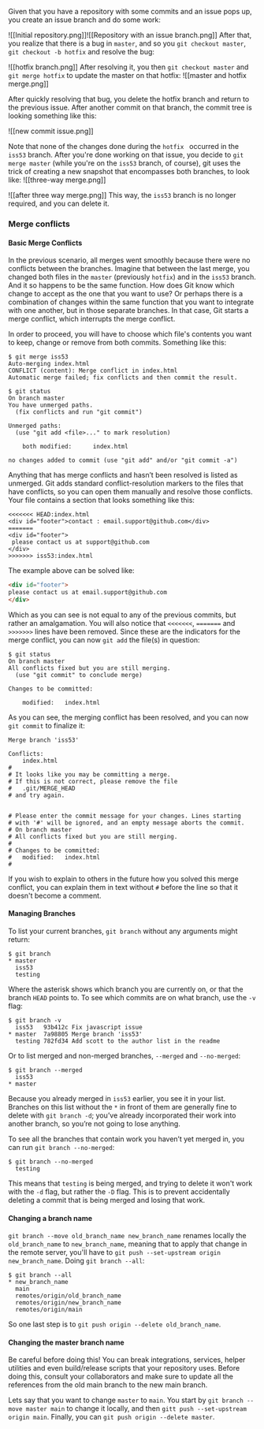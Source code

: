 Given that you have a repository with some commits and an issue pops up, you create an issue branch and do some work:

![[Initial repository.png]]![[Repository with an issue branch.png]]
After that, you realize that there is a bug in `master`, and so you `git checkout master`, `git checkout -b hotfix` and resolve the bug:

![[hotfix branch.png]]
After resolving it, you then `git checkout master` and `git merge hotfix` to update the master on that hotfix:
![[master and hotfix merge.png]]

After quickly resolving that bug, you delete the hotfix branch and return to the previous issue. After another commit on that branch, the commit tree is looking something like this:

![[new commit issue.png]]

Note that none of the changes done during the `hotfix ` occurred in the `iss53` branch. After you're done working on that issue, you decide to `git merge master` (while you're on the `iss53` branch, of course), git uses the trick of creating a new snapshot that encompasses both branches, to look like:
![[three-way merge.png]]

![[after three way merge.png]]
This way, the `iss53` branch is no longer required, and you can delete it.


### Merge conflicts
#### Basic Merge Conflicts

In the previous scenario, all merges went smoothly because there were no conflicts between the branches. Imagine that between the last merge, you changed both files in the `master` (previously `hotfix`) and in the `iss53` branch. And it so happens to be the same function. How does Git know which change to accept as the one that you want to use? Or perhaps there is a combination of changes within the same function that you want to integrate with one another, but in those separate branches. In that case, Git starts a merge conflict, which interrupts the merge conflict.

In order to proceed, you will have to choose which file's contents you want to keep, change or remove from both commits. Something like this:

```console
$ git merge iss53
Auto-merging index.html
CONFLICT (content): Merge conflict in index.html
Automatic merge failed; fix conflicts and then commit the result.

$ git status
On branch master
You have unmerged paths.
  (fix conflicts and run "git commit")

Unmerged paths:
  (use "git add <file>..." to mark resolution)

    both modified:      index.html

no changes added to commit (use "git add" and/or "git commit -a")
```

Anything that has merge conflicts and hasn’t been resolved is listed as unmerged. Git adds standard conflict-resolution markers to the files that have conflicts, so you can open them manually and resolve those conflicts. Your file contains a section that looks something like this:

```console
<<<<<<< HEAD:index.html
<div id="footer">contact : email.support@github.com</div>
=======
<div id="footer">
 please contact us at support@github.com
</div>
>>>>>>> iss53:index.html
```

The example above can be solved like:
```html
<div id="footer">
please contact us at email.support@github.com
</div>
```

Which as you can see is not equal to any of the previous commits, but rather an amalgamation. You will also notice that `<<<<<<<`, `=======` and `>>>>>>>` lines have been removed. Since these are the indicators for the merge conflict, you can now `git add` the file(s) in question:

```console
$ git status
On branch master
All conflicts fixed but you are still merging.
  (use "git commit" to conclude merge)

Changes to be committed:

    modified:   index.html
```

As you can see, the merging conflict has been resolved, and you can now `git commit` to finalize it:

```console
Merge branch 'iss53'

Conflicts:
    index.html
#
# It looks like you may be committing a merge.
# If this is not correct, please remove the file
#	.git/MERGE_HEAD
# and try again.


# Please enter the commit message for your changes. Lines starting
# with '#' will be ignored, and an empty message aborts the commit.
# On branch master
# All conflicts fixed but you are still merging.
#
# Changes to be committed:
#	modified:   index.html
#
```
If you wish to explain to others in the future how you solved this merge conflict, you can explain them in text without `#` before the line so that it doesn't become a comment.

#### Managing Branches

To list your current branches, `git branch` without any arguments might return:

```console
$ git branch
* master
  iss53
  testing
```

Where the asterisk shows which branch you are currently on, or that the branch `HEAD` points to. To see which commits are on what branch, use the `-v` flag:

```console
$ git branch -v
  iss53   93b412c Fix javascript issue
* master  7a98805 Merge branch 'iss53'
  testing 782fd34 Add scott to the author list in the readme
```

Or to list merged and non-merged branches, `--merged` and `--no-merged`:

```console
$ git branch --merged
  iss53
* master
```

Because you already merged in `iss53` earlier, you see it in your list. Branches on this list without the `*` in front of them are generally fine to delete with `git branch -d`; you’ve already incorporated their work into another branch, so you’re not going to lose anything.

To see all the branches that contain work you haven’t yet merged in, you can run `git branch --no-merged`:

```console
$ git branch --no-merged
  testing
```

This means that `testing` is being merged, and trying to delete it won't work with the `-d` flag, but rather the `-D` flag. This is to prevent accidentally deleting a commit that is being merged and losing that work.

#### Changing a branch name

`git branch --move old_branch_name new_branch_name` renames locally the `old_branch_name` to `new_branch_name`, meaning that to apply that change in the remote server, you'll have to `git push --set-upstream origin new_branch_name`. Doing `git branch --all`:

```console
$ git branch --all
* new_branch_name
  main
  remotes/origin/old_branch_name
  remotes/origin/new_branch_name
  remotes/origin/main
```

So one last step is to `git push origin --delete old_branch_name`.

#### Changing the master branch name

Be careful before doing this! You can break integrations, services, helper utilities and even build/release scripts that your repository uses. Before doing this, consult your collaborators and make sure to update all the references from the old main branch to the new main branch.

Lets say that you want to change `master` to `main`. You start by `git branch --move master main` to change it locally, and then `gitt push --set-upstream origin main`. Finally, you can `git push origin --delete master`.

